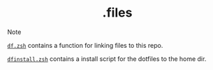 <h1 align="center">.files</h1>

> [!NOTE]
> [`df.zsh`](df.zsh) contains a function for linking files to this repo.
> 
> [`dfinstall.zsh`](dfinstall.zsh) contains a install script for the dotfiles to the home dir.
